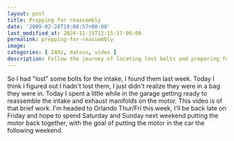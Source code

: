 ```yaml
---
layout: post
title: Prepping for reassembly
date: '2009-02-28T19:08:57+00:00'
last_modified_at: 2024-11-15T12:15:17-06:00
permalink: prepping-for-reassembly
image: 
categories: [ 240z, datsun, video ]
description: Follow the journey of locating lost bolts and preparing for a motor rebuild in this engaging garage-time blog post.
---
```


So I had "lost" some bolts for the intake, I found them last week. Today I think I figured out I hadn't lost them, I just didn't realize they were in a bag they were in. Today I spent a little while in the garage getting ready to reassemble the intake and exhaust manifolds on the motor. This video is of that brief work. I'm headed to Orlando Thur/Fri this week, I'll be back late on Friday and hope to spend Saturday and Sunday next weekend putting the motor back together, with the goal of putting the motor in the car the following weekend.



